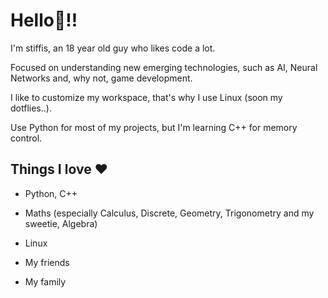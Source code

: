 # Hello👋!!

I'm stiffis, an 18 year old guy who likes code a lot.

Focused on understanding new emerging technologies, such as AI, Neural Networks and, why not, game development.

I like to customize my workspace, that's why I use Linux (soon my dotflies..).

Use Python for most of my projects, but I'm learning C++ for memory control.

## Things I love ❤️

- Python, C++  

- Maths (especially Calculus, Discrete, Geometry, Trigonometry and my sweetie, Algebra)

- Linux

- My friends

- My family